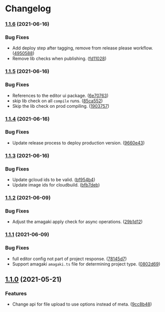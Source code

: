 # Changelog

### [1.1.6](https://www.github.com/blinkk/editor.dev/compare/v1.1.5...v1.1.6) (2021-06-16)


### Bug Fixes

* Add deploy step after tagging, remove from release please workflow. ([4950588](https://www.github.com/blinkk/editor.dev/commit/49505882c81f3c1eafeff04dc81e6941f068e982))
* Remove lib checks when publishing. ([fd11028](https://www.github.com/blinkk/editor.dev/commit/fd11028cc4c1cfeed35dbc258e66d78137a39ead))

### [1.1.5](https://www.github.com/blinkk/editor.dev/compare/v1.1.4...v1.1.5) (2021-06-16)


### Bug Fixes

* References to the editor ui package. ([6e70763](https://www.github.com/blinkk/editor.dev/commit/6e707634f34e6078bd47f56dac53f60b4a44e698))
* skip lib check on all `compile` runs. ([85ca552](https://www.github.com/blinkk/editor.dev/commit/85ca552601a5d213daee3ac5d1eb98adfe29a5ba))
* Skip the lib check on prod compiling. ([1903757](https://www.github.com/blinkk/editor.dev/commit/190375791eae670ad54ebd9d49bc595bf7545e53))

### [1.1.4](https://www.github.com/blinkk/editor.dev/compare/v1.1.3...v1.1.4) (2021-06-16)


### Bug Fixes

* Update release process to deploy production version. ([9660e43](https://www.github.com/blinkk/editor.dev/commit/9660e436d6d75b3fbfece0f2c8f49ab5074bdd52))

### [1.1.3](https://www.github.com/blinkk/editor.dev/compare/v1.1.2...v1.1.3) (2021-06-16)


### Bug Fixes

* Update gcloud ids to be valid. ([bf954b4](https://www.github.com/blinkk/editor.dev/commit/bf954b453b119e191ddd2f5aadac23779879dc81))
* Update image ids for cloudbuild. ([bfb7deb](https://www.github.com/blinkk/editor.dev/commit/bfb7deb992155bbdb6be535b524b873d928bc21c))

### [1.1.2](https://www.github.com/blinkk/editor.dev/compare/v1.1.1...v1.1.2) (2021-06-09)


### Bug Fixes

* Adjust the amagaki apply check for async operations. ([29b1d12](https://www.github.com/blinkk/editor.dev/commit/29b1d120c03a30ed454ac996b691b540fa9e2926))

### [1.1.1](https://www.github.com/blinkk/editor.dev/compare/v1.1.0...v1.1.1) (2021-06-09)


### Bug Fixes

* full editor config not part of project response. ([78145d7](https://www.github.com/blinkk/editor.dev/commit/78145d738eda94dc098a9606078801df34d787cc))
* Support amagaki `amagaki.ts` file for determining project type. ([0802d69](https://www.github.com/blinkk/editor.dev/commit/0802d6904767b84ee366a8a8bd30747b6e803cc3))

## [1.1.0](https://www.github.com/blinkk/editor.dev/compare/v1.0.12...v1.1.0) (2021-05-21)


### Features

* Change api for file upload to use options instead of meta. ([9cc8b48](https://www.github.com/blinkk/editor.dev/commit/9cc8b48dcea003999315b7308b7d2e00c45fb219))
